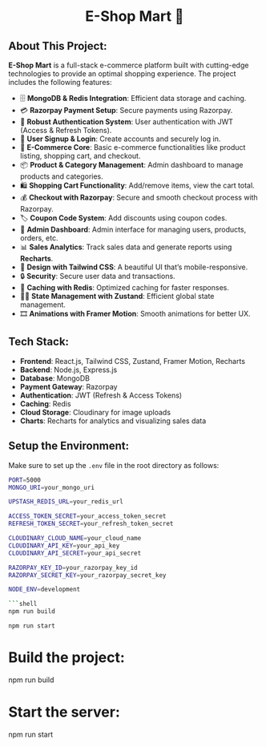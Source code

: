 <h1 align="center">E-Shop Mart 🛒</h1>

## About This Project:

**E-Shop Mart** is a full-stack e-commerce platform built with cutting-edge technologies to provide an optimal shopping experience. The project includes the following features:

- 🗄️ **MongoDB & Redis Integration**: Efficient data storage and caching.
- 💳 **Razorpay Payment Setup**: Secure payments using Razorpay.
- 🔐 **Robust Authentication System**: User authentication with JWT (Access & Refresh Tokens).
- 📝 **User Signup & Login**: Create accounts and securely log in.
- 🛒 **E-Commerce Core**: Basic e-commerce functionalities like product listing, shopping cart, and checkout.
- 📦 **Product & Category Management**: Admin dashboard to manage products and categories.
- 🛍️ **Shopping Cart Functionality**: Add/remove items, view the cart total.
- 💰 **Checkout with Razorpay**: Secure and smooth checkout process with Razorpay.
- 🏷️ **Coupon Code System**: Add discounts using coupon codes.
- 👑 **Admin Dashboard**: Admin interface for managing users, products, orders, etc.
- 📊 **Sales Analytics**: Track sales data and generate reports using **Recharts**.
- 🎨 **Design with Tailwind CSS**: A beautiful UI that’s mobile-responsive.
- 🔒 **Security**: Secure user data and transactions.
- 🚀 **Caching with Redis**: Optimized caching for faster responses.
- 🏃‍♂️ **State Management with Zustand**: Efficient global state management.
- 🎞️ **Animations with Framer Motion**: Smooth animations for better UX.

## Tech Stack:

- **Frontend**: React.js, Tailwind CSS, Zustand, Framer Motion, Recharts
- **Backend**: Node.js, Express.js
- **Database**: MongoDB
- **Payment Gateway**: Razorpay
- **Authentication**: JWT (Refresh & Access Tokens)
- **Caching**: Redis
- **Cloud Storage**: Cloudinary for image uploads
- **Charts**: Recharts for analytics and visualizing sales data

## Setup the Environment:

Make sure to set up the `.env` file in the root directory as follows:

```bash
PORT=5000
MONGO_URI=your_mongo_uri

UPSTASH_REDIS_URL=your_redis_url

ACCESS_TOKEN_SECRET=your_access_token_secret
REFRESH_TOKEN_SECRET=your_refresh_token_secret

CLOUDINARY_CLOUD_NAME=your_cloud_name
CLOUDINARY_API_KEY=your_api_key
CLOUDINARY_API_SECRET=your_api_secret

RAZORPAY_KEY_ID=your_razorpay_key_id
RAZORPAY_SECRET_KEY=your_razorpay_secret_key

NODE_ENV=development

```shell
npm run build
```

```shell
npm run start
```

# Build the project:
npm run build

# Start the server:
npm run start